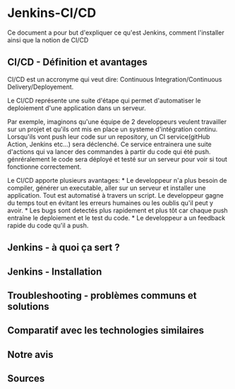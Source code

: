 # Jenkins-CI/CD

Ce document a pour but d'expliquer ce qu'est Jenkins, comment l'installer ainsi que la notion de CI/CD

## CI/CD - Définition et avantages

CI/CD est un accronyme qui veut dire: Continuous Integration/Continuous Delivery/Deployement.

Le CI/CD représente une suite d'étape qui permet d'automatiser le deploiement d'une application dans un serveur.

Par exemple, imaginons qu'une équipe de 2 developpeurs veulent travailler sur un projet et qu'ils ont mis en place un systeme d'intégration continu. 
Lorsqu'ils vont push leur code sur un repository, un CI service(gitHub Action, Jenkins etc...) sera déclenché. Ce service entrainera une suite d'actions
qui va lancer des commandes à partir du code qui été push. génréralement le code sera déployé et testé sur un serveur pour voir si tout fonctionne correctement.

Le CI/CD apporte plusieurs avantages:
	* Le developpeur n'a plus besoin de compiler, générer un executable, aller sur un serveur et installer une application. 
	Tout est automatisé à travers un script. Le developpeur gagne du temps tout en évitant les erreurs humaines ou les oublis qu'il peut y avoir.
	* Les bugs sont detectés plus rapidement et plus tôt car chaque push entraîne le deploiement et le test du code.
	* Le developpeur a un feedback rapide du code qu'il a push.
	


## Jenkins - à quoi ça sert ?

## Jenkins - Installation

## Troubleshooting - problèmes communs et solutions

## Comparatif avec les technologies similaires

## Notre avis

## Sources
